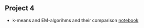 ## Project 4
* k-means and EM-algorihms and their comparison
[notebook](https://github.com/pkliui/machine-learning/blob/master/6.86x-ml-python/project4/netflix/project4-kmeans-em.md)
